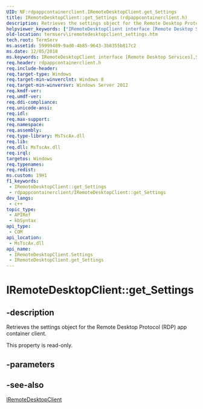 ```yaml
---
UID: NF:rdpappcontainerclient.IRemoteDesktopClient.get_Settings
title: IRemoteDesktopClient::get_Settings (rdpappcontainerclient.h)
description: Retrieves the settings object for the Remote Desktop Protocol (RDP) app container client.
helpviewer_keywords: ["IRemoteDesktopClient interface [Remote Desktop Services]","Settings property","IRemoteDesktopClient.Settings","IRemoteDesktopClient.get_Settings","IRemoteDesktopClient::Settings","IRemoteDesktopClient::get_Settings","Settings property [Remote Desktop Services]","Settings property [Remote Desktop Services]","IRemoteDesktopClient interface","get_Settings","rdpappcontainerclient/IRemoteDesktopClient::Settings","rdpappcontainerclient/IRemoteDesktopClient::get_Settings","termserv.iremotedesktopclient_settings"]
old-location: termserv\iremotedesktopclient_settings.htm
tech.root: TermServ
ms.assetid: 59999489-9ad0-4b85-9643-3b8355b817c2
ms.date: 12/05/2018
ms.keywords: IRemoteDesktopClient interface [Remote Desktop Services],Settings property, IRemoteDesktopClient.Settings, IRemoteDesktopClient.get_Settings, IRemoteDesktopClient::Settings, IRemoteDesktopClient::get_Settings, Settings property [Remote Desktop Services], Settings property [Remote Desktop Services],IRemoteDesktopClient interface, get_Settings, rdpappcontainerclient/IRemoteDesktopClient::Settings, rdpappcontainerclient/IRemoteDesktopClient::get_Settings, termserv.iremotedesktopclient_settings
req.header: rdpappcontainerclient.h
req.include-header: 
req.target-type: Windows
req.target-min-winverclnt: Windows 8
req.target-min-winversvr: Windows Server 2012
req.kmdf-ver: 
req.umdf-ver: 
req.ddi-compliance: 
req.unicode-ansi: 
req.idl: 
req.max-support: 
req.namespace: 
req.assembly: 
req.type-library: MsTscAx.dll
req.lib: 
req.dll: MsTscAx.dll
req.irql: 
targetos: Windows
req.typenames: 
req.redist: 
ms.custom: 19H1
f1_keywords:
 - IRemoteDesktopClient::get_Settings
 - rdpappcontainerclient/IRemoteDesktopClient::get_Settings
dev_langs:
 - c++
topic_type:
 - APIRef
 - kbSyntax
api_type:
 - COM
api_location:
 - MsTscAx.dll
api_name:
 - IRemoteDesktopClient.Settings
 - IRemoteDesktopClient.get_Settings
---
```


# IRemoteDesktopClient::get_Settings


## -description

Retrieves the settings object for the Remote Desktop Protocol (RDP) app container client.



This property is read-only.

## -parameters

## -see-also

<a href="/windows/desktop/api/rdpappcontainerclient/nn-rdpappcontainerclient-iremotedesktopclient">IRemoteDesktopClient</a>